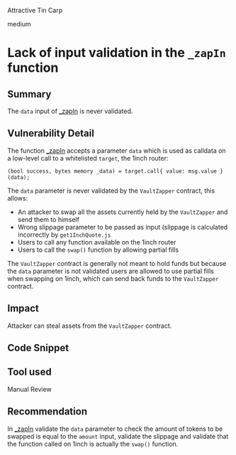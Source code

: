 Attractive Tin Carp

medium

# Lack of input validation in the `_zapIn` function

## Summary
The `data` input of [_zapIn](https://github.com/sherlock-audit/2024-03-amphor/blob/main/asynchronous-vault/src/VaultZapper.sol#L127) is never validated. 

## Vulnerability Detail
The function [_zapIn](https://github.com/sherlock-audit/2024-03-amphor/blob/main/asynchronous-vault/src/VaultZapper.sol#L127) accepts a parameter `data` which is used as calldata on a low-level call to a whitelisted `target`, the 1inch router:
```solidity
(bool success, bytes memory _data) = target.call{ value: msg.value }(data);
```

The `data` parameter is never validated by the `VaultZapper` contract, this allows: 
- An attacker to swap all the assets currently held by the `VaultZapper` and send them to himself
- Wrong slippage parameter to be passed as input (slippage is calculated incorrectly by `get1InchQuote.js`
- Users to call any function available on the 1inch router
- Users to call the `swap()` function by allowing partial fills

The `VaultZapper` contract is generally not meant to hold funds but because the `data` parameter is not validated users are allowed to use partial fills when swapping on 1inch, which can send back funds to the `VaultZapper` contract. 

## Impact
Attacker can steal assets from the `VaultZapper` contract.

## Code Snippet

## Tool used

Manual Review

## Recommendation
In [_zapIn](https://github.com/sherlock-audit/2024-03-amphor/blob/main/asynchronous-vault/src/VaultZapper.sol#L127) validate the `data` parameter to check the amount of tokens to be swapped is equal to the `amount` input, validate the slippage and validate that the function called on 1inch is actually the `swap()` function.
